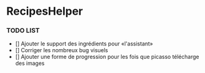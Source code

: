 # RecipesHelper

### TODO LIST
- [] Ajouter le support des ingrédients pour «l'assistant»
- [] Corriger les nombreux bug visuels
- [] Ajouter une forme de progression pour les fois que picasso télécharge des images
